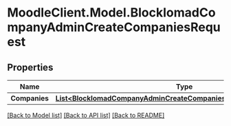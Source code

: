 # MoodleClient.Model.BlockIomadCompanyAdminCreateCompaniesRequest

## Properties

Name | Type | Description | Notes
------------ | ------------- | ------------- | -------------
**Companies** | [**List&lt;BlockIomadCompanyAdminCreateCompaniesRequestCompaniesInner&gt;**](BlockIomadCompanyAdminCreateCompaniesRequestCompaniesInner.md) |  | 

[[Back to Model list]](../README.md#documentation-for-models) [[Back to API list]](../README.md#documentation-for-api-endpoints) [[Back to README]](../README.md)

